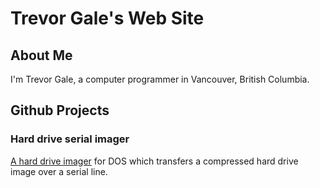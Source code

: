 # Trevor Gale's Web Site

## About Me

I'm Trevor Gale, a computer programmer in Vancouver, British Columbia. 

## Github Projects

### Hard drive serial imager

[A hard drive imager](https://github.com/trevorg16/serial-hd-img) for DOS which transfers a compressed hard drive image over a serial line.
